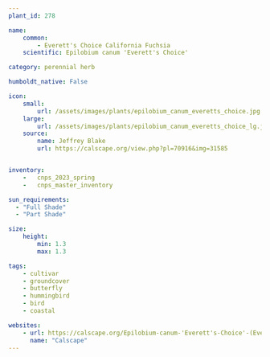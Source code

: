 ```yaml
---
plant_id: 278

name: 
    common:  
        - Everett's Choice California Fuchsia 
    scientific: Epilobium canum 'Everett's Choice'

category: perennial herb

humboldt_native: False

icon: 
    small: 
        url: /assets/images/plants/epilobium_canum_everetts_choice.jpg 
    large: 
        url: /assets/images/plants/epilobium_canum_everetts_choice_lg.jpg 
    source: 
        name: Jeffrey Blake
        url: https://calscape.org/view.php?pl=70916&img=31585 


inventory: 
    -   cnps_2023_spring
    -   cnps_master_inventory

sun_requirements:
  - "Full Shade"
  - "Part Shade"

size:
    height: 
        min: 1.3
        max: 1.3

tags:
    - cultivar
    - groundcover
    - butterfly
    - hummingbird
    - bird
    - coastal

websites:
    - url: https://calscape.org/Epilobium-canum-'Everett's-Choice'-(Everett's-Choice-California-Fuchsia)   
      name: "Calscape"
---
```



